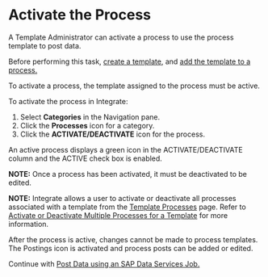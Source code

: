 # Activate the Process

A Template Administrator can activate a process to use the process
template to post data.

Before performing this task, [create a
template](Create_an_SAP_Data_Services_Job_template.htm), and [add the
template to a process.](Add_the_Template_to_a_Process_DSJob.htm)

To activate a process, the template assigned to the process must be
active.

To activate the process in Integrate:

1.  Select **Categories** in the Navigation pane.
2.  Click the **Processes** icon for a category.
3.  Click the **ACTIVATE/DEACTIVATE** icon for the process.

An active process displays a green icon in the ACTIVATE/DEACTIVATE
column and the ACTIVE check box is enabled.

<span style="font-weight: bold;">NOTE:</span> Once a process has been
activated, it must be deactivated to be edited.

<span style="font-weight: bold;">NOTE:</span> Integrate allows a user to
activate or deactivate all processes associated with a template from the
[Template Processes](../Page_Desc/Template_Processes.htm) page. Refer to
[Activate or Deactivate Multiple Processes for a
Template](ActivateDeactivateMultProc.htm) for more information.

After the process is active, changes cannot be made to process
templates. The Postings icon is activated and process posts can be added
or edited.

Continue with [Post Data using an SAP Data Services
Job.](Post_Data_Using_an_SAP_Data_Services_Job.htm)
